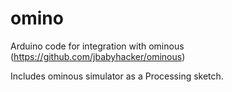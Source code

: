 omino
=====

Arduino code for integration with ominous (https://github.com/jbabyhacker/ominous)

Includes ominous simulator as a Processing sketch.
